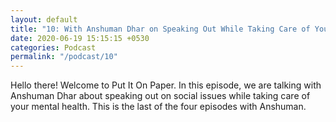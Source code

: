 ```yaml
---
layout: default
title: "10: With Anshuman Dhar on Speaking Out While Taking Care of Your Mental Health"
date: 2020-06-19 15:15:15 +0530
categories: Podcast
permalink: "/podcast/10"
---
```

Hello there! Welcome to Put It On Paper. In this episode, we are talking with Anshuman Dhar about speaking out on social issues while taking care of your mental health. This is the last of the four episodes with Anshuman.